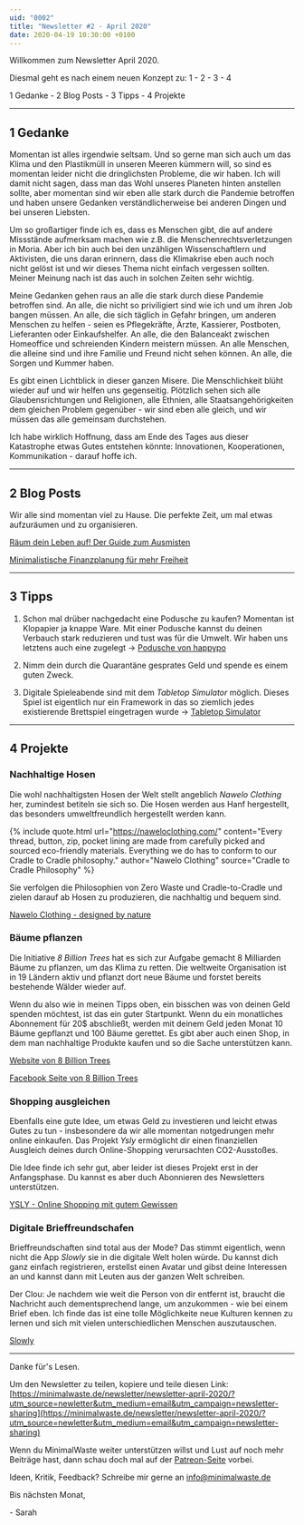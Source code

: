 ```yaml
---
uid: "0002"
title: "Newsletter #2 - April 2020"
date: 2020-04-19 10:30:00 +0100
---
```

Willkommen zum Newsletter April 2020.

Diesmal geht es nach einem neuen Konzept zu: 1 - 2 - 3 - 4

1 Gedanke - 2 Blog Posts - 3 Tipps - 4 Projekte

---

## 1 Gedanke
Momentan ist alles irgendwie seltsam. Und so gerne man sich auch um das Klima und den Plastikmüll in unseren Meeren kümmern will, so sind es momentan leider nicht die dringlichsten Probleme, die wir haben. Ich will damit nicht sagen, dass man das Wohl unseres Planeten hinten anstellen sollte, aber momentan sind wir eben alle stark durch die Pandemie betroffen und haben unsere Gedanken verständlicherweise bei anderen Dingen und bei unseren Liebsten.

Um so großartiger finde ich es, dass es Menschen gibt, die auf andere Missstände aufmerksam machen wie z.B. die Menschenrechtsverletzungen in Moria. Aber ich bin auch bei den unzähligen Wissenschaftlern und Aktivisten, die uns daran erinnern, dass die Klimakrise eben auch noch nicht gelöst ist und wir dieses Thema nicht einfach vergessen sollten. Meiner Meinung nach ist das auch in solchen Zeiten sehr wichtig.

Meine Gedanken gehen raus an alle die stark durch diese Pandemie betroffen sind. An alle, die nicht so priviligiert sind wie ich und um ihren Job bangen müssen. An alle, die sich täglich in Gefahr bringen, um anderen Menschen zu helfen - seien es Pflegekräfte, Ärzte, Kassierer, Postboten, Lieferanten oder Einkaufshelfer. An alle, die den Balanceakt zwischen Homeoffice und schreienden Kindern meistern müssen. An alle Menschen, die alleine sind und ihre Familie und Freund nicht sehen können. An alle, die Sorgen und Kummer haben.

Es gibt einen Lichtblick in dieser ganzen Misere. Die Menschlichkeit blüht wieder auf und wir helfen uns gegenseitig. Plötzlich sehen sich alle Glaubensrichtungen und Religionen, alle Ethnien, alle Staatsangehörigkeiten dem gleichen Problem gegenüber - wir sind eben alle gleich, und wir müssen das alle gemeinsam durchstehen.

Ich habe wirklich Hoffnung, dass am Ende des Tages aus dieser Katastrophe etwas Gutes entstehen könnte: Innovationen, Kooperationen, Kommunikation -  darauf hoffe ich.

---

## 2 Blog Posts

Wir alle sind momentan viel zu Hause. Die perfekte Zeit, um mal etwas aufzuräumen und zu organisieren.

[Räum dein Leben auf! Der Guide zum Ausmisten](/blog/raeum-dein-leben-auf-der-guide-zum-ausmisten/)

[Minimalistische Finanzplanung für mehr Freiheit](/blog/minimalistische-finanzplanung-fuer-mehr-freiheit/)

---

## 3 Tipps

1. Schon mal drüber nachgedacht eine Podusche zu kaufen? Momentan ist Klopapier ja knappe Ware. Mit einer Podusche kannst du deinen Verbauch stark reduzieren und tust was für die Umwelt. Wir haben uns letztens auch eine zugelegt -> [Podusche von happypo](https://happypo.de/)

2. Nimm dein durch die Quarantäne gesprates Geld und spende es einem guten Zweck.

3. Digitale Spieleabende sind mit dem _Tabletop Simulator_ möglich. Dieses Spiel ist eigentlich nur ein Framework in das so ziemlich jedes existierende Brettspiel eingetragen wurde -> [Tabletop Simulator](https://www.tabletopsimulator.com/)

---

## 4 Projekte

### Nachhaltige Hosen
Die wohl nachhaltigsten Hosen der Welt stellt angeblich _Nawelo Clothing_ her, zumindest betiteln sie sich so. Die Hosen werden aus Hanf hergestellt, das besonders umweltfreundlich hergestellt werden kann.

{% include quote.html url="https://naweloclothing.com/" content="Every thread, button, zip, pocket lining are made from carefully picked and sourced eco-friendly materials. Everything we do has to conform to our Cradle to Cradle philosophy." author="Nawelo Clothing" source="Cradle to Cradle Philosophy" %}

Sie verfolgen die Philosophien von Zero Waste und Cradle-to-Cradle und zielen darauf ab Hosen zu produzieren, die nachhaltig und bequem sind.

[Nawelo Clothing - designed by nature](https://naweloclothing.com/)

### Bäume pflanzen
Die Initiative _8 Billion Trees_ hat es sich zur Aufgabe gemacht 8 Milliarden Bäume zu pflanzen, um das Klima zu retten. Die weltweite Organisation ist in 19 Ländern aktiv und pflanzt dort neue Bäume und forstet bereits bestehende Wälder wieder auf.

Wenn du also wie in meinen Tipps oben, ein bisschen was von deinen Geld spenden möchtest, ist das ein guter Startpunkt. Wenn du ein monatliches Abonnement für 20$ abschließt, werden mit deinem Geld jeden Monat 10 Bäume gepflanzt und 100 Bäume gerettet. Es gibt aber auch einen Shop, in dem man nachhaltige Produkte kaufen und so die Sache unterstützen kann.

[Website von 8 Billion Trees](https://8billiontrees.com/)

[Facebook Seite von 8 Billion Trees](https://www.facebook.com/8billiontrees/)

### Shopping ausgleichen
Ebenfalls eine gute Idee, um etwas Geld zu investieren und leicht etwas Gutes zu tun - insbesondere da wir alle momentan notgedrungen mehr online einkaufen. Das Projekt _Ysly_ ermöglicht dir einen finanziellen Ausgleich deines durch Online-Shopping verursachten CO2-Ausstoßes.

Die Idee finde ich sehr gut, aber leider ist dieses Projekt erst in der Anfangsphase. Du kannst es aber duch Abonnieren des Newsletters unterstützen.

[YSLY - Online Shopping mit gutem Gewissen](https://www.ysly.info/)

### Digitale Brieffreundschafen
Brieffreundschaften sind total aus der Mode? Das stimmt eigentlich, wenn nicht die App _Slowly_ sie in die digitale Welt holen würde. Du kannst dich ganz einfach registrieren, erstellst einen Avatar und gibst deine Interessen an und kannst dann mit Leuten aus der ganzen Welt schreiben.

Der Clou: Je nachdem wie weit die Person von dir entfernt ist, braucht die Nachricht auch dementsprechend lange, um anzukommen - wie bei einem Brief eben. Ich finde das ist eine tolle Möglichkeite neue Kulturen kennen zu lernen und sich mit vielen unterschiedlichen Menschen auszutauschen.

[Slowly](https://www.getslowly.com/en/)

---

Danke für's Lesen.

Um den Newsletter zu teilen, kopiere und teile diesen Link: [https://minimalwaste.de/newsletter/newsletter-april-2020/?utm_source=newletter&utm_medium=email&utm_campaign=newsletter-sharing](https://minimalwaste.de/newsletter/newsletter-april-2020/?utm_source=newletter&utm_medium=email&utm_campaign=newsletter-sharing)

Wenn du MinimalWaste weiter unterstützen willst und Lust auf noch mehr Beiträge hast, dann schau doch mal auf der [Patreon-Seite](https://www.patreon.com/minimalwaste?fan_landing=true) vorbei.

Ideen, Kritik, Feedback? Schreibe mir gerne an [info@minimalwaste.de](mailto:info@minimalwaste.de)

Bis nächsten Monat,

\- Sarah
